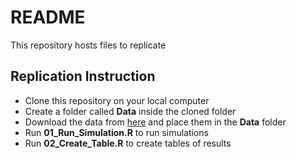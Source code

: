 # README

This repository hosts files to replicate 

## Replication Instruction

+ Clone this repository on your local computer
+ Create a folder called **Data** inside the cloned folder
+ Download the data from [here](https://uofnelincoln-my.sharepoint.com/:f:/g/personal/tmieno2_unl_edu/Ehto7cn36HdFgiAB42JMPOcBAYql6ZV6A46_s7u6xcOM8Q?e=MWL6de) and place them in the **Data** folder
+ Run **01_Run_Simulation.R** to run simulations
+ Run **02_Create_Table.R** to create tables of results

